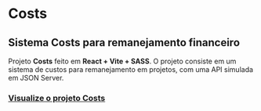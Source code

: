 # **Costs**
## Sistema Costs para remanejamento financeiro

Projeto **Costs** feito em **React + Vite + SASS**.
O projeto consiste em um sistema de custos para remanejamento em projetos, com uma API simulada em JSON Server.

### [Visualize o projeto Costs](https://s0d4z3r0.github.io/costs/#/costs)
